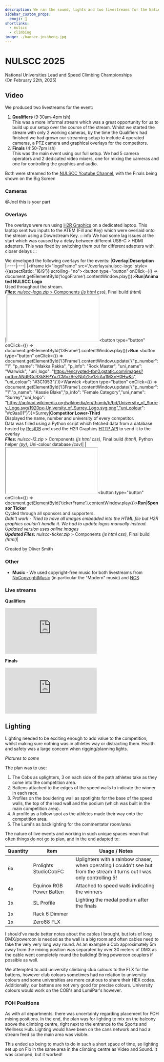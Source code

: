 ```yaml
---
description: We ran the sound, lights and two livestreams for the National Universities Lead and Speed Climbing Championships
sidebar_custom_props:
  emoji: 🧗
shortlinks:
  - nulscc
  - climbing
image: ./banner-joshheng.jpg
---
```


# NULSCC 2025
National Universities Lead and Speed Climbing Championships\
(On February 22th, 2025)

## Video
We produced two livestreams for the event:
1. **Qualifiers**   (9:30am-4pm ish) <br/>
  This was a more informal stream which was a great opportunity for us to build up our setup over the course of the stream. Whilst we started the stream with only 2 working cameras, by the time the Qualifiers had finished we had grown our streaming setup to include 4 operated cameras, a PTZ camera and graphical overlays for the competitors. 
2. **Finals**  (4:50-7pm ish) <br/>
  This was the main event using our full setup. We had 5 camera operators and 2 dedicated video mixers, one for mixing the cameras and one for controlling the graphics and audio.

Both were streamed to the [NULSCC Youtube Channel](https://www.youtube.com/@National-Uni-Lead-Speed), with the Finals being shown on the Big Screen

### Cameras
@Joel this is your part

### Overlays
The overlays were run using [H2R Graphics](https://h2r.graphics/) on a dedicated laptop. This laptop sent two inputs to the ATEM (Fill and Key) which were overlaid onto the stream using a Downstream Key.
:::info
We had some lag issues at the start which was caused by a delay between different USB-C > HDMI adapters. This was fixed by switching them out for different adapters with closer delays
:::

We developed the following overlays for the events:
|**Overlay**|**Description**
|:----|:---|
|<iframe id="logoFrame" src='/overlays/nulscc-logo' style={{aspectRatio: '16/9'}} scrolling="no"></iframe><button type="button" onClick={() => document.getElementById('logoFrame').contentWindow.play()}>**Run**</button>|**Animated NULSCC Logo** <br/>Used throughout the stream.<br/>***Files:***  *nulscc-logo.zip* \> Components *(js html css)*, Final build *(html)*  
|<iframe id="l3Frame" src='/overlays/nulscc-l3'></iframe><button type="button" onClick={() => document.getElementById('l3Frame').contentWindow.play()}>**Run**</button> <button type="button" onClick={() => document.getElementById('l3Frame').contentWindow.update('{"p_number": "1", "p_name": "Makka Pakka", "p_info": "Rock Master", "uni_name": "Warwick", "uni_logo": "https://encrypted-tbn0.gstatic.com/images?q=tbn:ANd9GcR3k8FPYuZCMoz9ezNb1Z5v1zlrAq1MXnH0Hw&s", "uni_colour": "#3C1053"}')}>Warwick</button> <button type="button" onClick={() => document.getElementById('l3Frame').contentWindow.update('{"p_number": "1","p_name": "Kassie Blake","p_info": "Female Category","uni_name": "Surrey","uni_logo": "https://upload.wikimedia.org/wikipedia/en/thumb/b/bd/University_of_Surrey_Logo.svg/1920px-University_of_Surrey_Logo.svg.png","uni_colour": "#c9aa01"}')}>Surrey</button>|**Competitor Lower-Third** <br/> Displayed the name, number and university of every competitor.<br/>Data was filled using a Python script which fetched data from a database hosted by [RestDB](https://restdb.io/) and used the H2R Graphics [HTTP API](https://h2r.graphics/docs/api/http/) to send it to the overlay<br/>***Files:***  *nulscc-l3.zip* \> Components *(js html css)*, Final build *(html)*, Python helper *(py)*, Uni-colour database *(csv)*|
|<iframe id="tickerFrame" src='/overlays/nulscc-sponsor-ticker'></iframe><button type="button" onClick={() => document.getElementById('tickerFrame').contentWindow.play()}>**Run**</button>|**Sponsor Ticker** <br/> Cycled through all sponsors and supporters. <br/>*Didn't work - Tried to have all images embedded into the HTML file but H2R graphics couldn't handle it. We had to update logos manually instead. Updated version uses online images*<br/>***Updated Files:*** *nulscc-ticker.zip* \> Components *(js html css)*, Final build *(html)*|

Created by Oliver Smith

### Other
- **Music** - We used copyright-free music for both livestreams from [NoCopyrightMusic](https://www.no-copyright-music.com/) (in particular the \"Modern\" music) and [NCS](https://ncs.io/)

### Live streams
**Qualifiers**
<div class="video-full">
  <iframe
    src="https://www.youtube.com/embed/caoUjqTUca0?si=TraXpFSRgblMBEOc" title="YouTube video player" 
    frameborder="0" 
    allow="accelerometer; autoplay; clipboard-write; encrypted-media; gyroscope; picture-in-picture; web-share" referrerpolicy="strict-origin-when-cross-origin" 
    allowfullscreen>
    </iframe>
</div>

**Finals**
<div class="video-full">
  <iframe
    src="https://www.youtube.com/embed/XecAN5XRQr8?si=2GJWk1BjC6waCBge"
    title="YouTube video player"
    frameborder="0"
    allow="accelerometer; autoplay; clipboard-write; encrypted-media; gyroscope; picture-in-picture; web-share"
    referrerpolicy="strict-origin-when-cross-origin"
    allowfullscreen
  ></iframe>
</div>

## Lighting
Lighting needed to be exciting enough to add value to the competition, whilst making sure nothing was in athletes way or distracting them. Health and safety was a large concern when rigging/planning lights.

*Pictures to come*

The plan was to use:
1. The Cobs as uplighters, 3 on each side of the path athletes take as they come into the competition area.
2. Battens attached to the edges of the speed walls to indicate the winner in each race.
3. Profiles on the bouldering wall as spotlights for the base of the speed walls, the top of the lead wall and the podium (which was built in the main competition area).
4. A profile as a follow spot as the athletes made their way onto the competition area.
5. The Lumi's as backlighting for the commentator room/area

The nature of live events and working in such unique spaces mean that often things do not go to plan, and in the end adapted to:

| Quantity | Item                                                | Usage / Notes                                      |
|----------|-----------------------------------------------------|----------------------------------------------------|
| 6x       | Prolights StudioCobFC                               | Uplighters with a rainbow chaser, when operating I couldn't see but from the stream it turns out I was only controlling 5!|
| 4x       | Equinox RGB Power Batten                            | Attached to speed walls indicating the winners      |
| 1x       | SL Profile                                          | Lighting the medal podium after the finals         |
| 1x       | Rack 6 Dimmer                                       |                                                    |
| 1x       | Zero88 FLX                                          |                                                    |

I should've made better notes about the cables I brought, but lots of long DMX/powercon is needed as the wall is a big room and often cables need to take the very very long way round. As an example a Cob approximately 5m away from the mixing position was separated by over 30 meters of DMX as the cable went completely round the building! Bring powercon couplers if possible as well.

We attempted to add university climbing club colours to the FLX for the battens, however club colours sometimes had no relation to university colours and some universities are more cautious to share their HEX codes. Additionally, our battens are not very good for precise colours. University colours would work on the COB's and LumiPar's however.

### FOH Positions
As with all departments, there was uncertainty regarding placement for FOH mixing positions. In the end, the plan was for lighting to mix on the balcony above the climbing centre, right next to the entrance to the Sports and Wellness Hub. Lighting would have been on the cans network and had a stream feed so the main area was visible.

This ended up being to much to do in such a short space of time, so lighting set up on Flo in the same area in the climbing centre as Video and Sound. It was cramped, but it worked!
